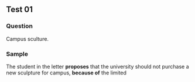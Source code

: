 ## Test 01

### Question

Campus sculture.

### Sample

The student in the letter **proposes** that the university should not purchase a new sculpture for campus, **because of** the limited  
